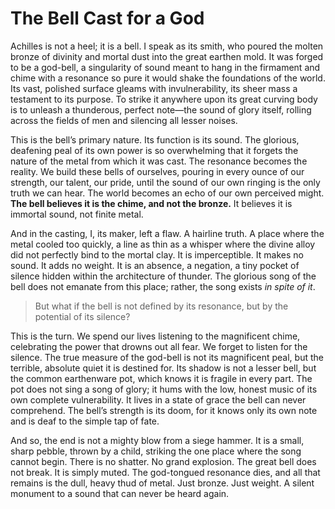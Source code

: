 # The Bell Cast for a God

Achilles is not a heel; it is a bell. I speak as its smith, who poured the molten bronze of divinity and mortal dust into the great earthen mold. It was forged to be a god-bell, a singularity of sound meant to hang in the firmament and chime with a resonance so pure it would shake the foundations of the world. Its vast, polished surface gleams with invulnerability, its sheer mass a testament to its purpose. To strike it anywhere upon its great curving body is to unleash a thunderous, perfect note—the sound of glory itself, rolling across the fields of men and silencing all lesser noises.

This is the bell’s primary nature. Its function is its sound. The glorious, deafening peal of its own power is so overwhelming that it forgets the nature of the metal from which it was cast. The resonance becomes the reality. We build these bells of ourselves, pouring in every ounce of our strength, our talent, our pride, until the sound of our own ringing is the only truth we can hear. The world becomes an echo of our own perceived might. **The bell believes it is the chime, and not the bronze.** It believes it is immortal sound, not finite metal.

And in the casting, I, its maker, left a flaw. A hairline truth. A place where the metal cooled too quickly, a line as thin as a whisper where the divine alloy did not perfectly bind to the mortal clay. It is imperceptible. It makes no sound. It adds no weight. It is an absence, a negation, a tiny pocket of silence hidden within the architecture of thunder. The glorious song of the bell does not emanate from this place; rather, the song exists *in spite of it*.

> But what if the bell is not defined by its resonance, but by the potential of its silence?

This is the turn. We spend our lives listening to the magnificent chime, celebrating the power that drowns out all fear. We forget to listen for the silence. The true measure of the god-bell is not its magnificent peal, but the terrible, absolute quiet it is destined for. Its shadow is not a lesser bell, but the common earthenware pot, which knows it is fragile in every part. The pot does not sing a song of glory; it hums with the low, honest music of its own complete vulnerability. It lives in a state of grace the bell can never comprehend. The bell’s strength is its doom, for it knows only its own note and is deaf to the simple tap of fate.

And so, the end is not a mighty blow from a siege hammer. It is a small, sharp pebble, thrown by a child, striking the one place where the song cannot begin. There is no shatter. No grand explosion. The great bell does not break. It is simply muted. The god-tongued resonance dies, and all that remains is the dull, heavy thud of metal. Just bronze. Just weight. A silent monument to a sound that can never be heard again.